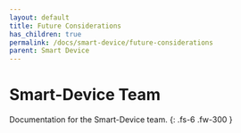 ```yaml
---
layout: default
title: Future Considerations
has_children: true
permalink: /docs/smart-device/future-considerations
parent: Smart Device
---
```


# Smart-Device Team

Documentation for the Smart-Device team.
{: .fs-6 .fw-300 }
